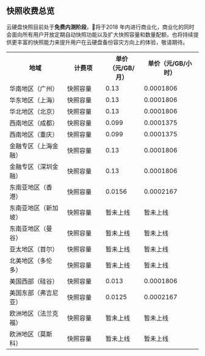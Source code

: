 ## 快照收费总览
云硬盘快照目前处于**免费内测阶段**，将于2018 年内进行商业化，商业化的同时会面向所有用户开放定期自动快照功能以及扩大快照容量和数量配额，也将持续提供更丰富的快照能力来提升用户在云硬盘备份容灾方向上的体验，敬请期待。

<table>
        <tbody>
        <!-- <tr>
            <th style="width: 100%;" rowspan="1">快照价格总览</th>
        </tr> -->
        <tr>
            <th style="width: 30%;">地域</th>
			<th style="width: 20%;">计费项</th>
            <th style="width: 20%;">单价（元/GB/月）</th>
			<th style="width: 30%;">单价（元/GB/小时）</th>
        </tr>
        <tr>
            <td>华南地区（广州）</td>
            <td>快照容量</td>
            <td>0.13</td>
			<td>0.0001806</td>
        </tr>
        <tr>
            <td>华东地区（上海）</td>
            <td>快照容量</td>
            <td>0.13</td>
			<td>0.0001806</td>
        </tr>
		<tr>
            <td>华北地区（北京）</td>
            <td>快照容量</td>
            <td>0.13</td>
			<td>0.0001806</td>
        </tr>
		<tr>
            <td>西南地区（成都）</td>
            <td>快照容量</td>
            <td>0.099</td>
			<td>0.0001375</td>
        </tr>
		<tr>
            <td>西南地区（重庆）</td>
            <td>快照容量</td>
            <td>0.099</td>
			<td>0.0001375</td>
        </tr>
		<tr>
            <td>金融专区（上海金融）</td>
            <td>快照容量</td>
            <td>0.13</td>
			<td>0.0001806</td>
        </tr>
        <tr>
            <td>金融专区（深圳金融）</td>
            <td>快照容量</td>
            <td>0.13</td>
			<td>0.0001806</td>
        </tr>
		<tr>
            <td>东南亚地区（香港）</td>
            <td>快照容量</td>
            <td>0.0156</td>
			<td>0.0002167</td>
        </tr>
		<tr>
            <td>东南亚地区（新加坡）</td>
            <td>快照容量</td>
            <td>暂未上线</td>
            <td>暂未上线</td>
        </tr>
		<tr>
            <td>东南亚地区（曼谷）</td>
            <td>快照容量</td>
            <td>暂未上线</td>
            <td>暂未上线</td>
        </tr>
		<tr>
            <td>亚太地区（首尔）</td>
            <td>快照容量</td>
            <td>暂未上线</td>
            <td>暂未上线</td>
        </tr>
		<tr>
            <td>北美地区（多伦多）</td>
            <td>快照容量</td>
            <td>暂未上线</td>
            <td>暂未上线</td>
        </tr>
		<tr>
            <td>美国西部（硅谷）</td>
            <td>快照容量</td>
            <td>0.013</td>
			<td>0.0001806</td>
        </tr>
		<tr>
            <td>美国东部（弗吉尼亚）</td>
            <td>快照容量</td>
            <td>0.0125</td>
			<td>0.0002167</td>
        </tr>
		<tr>
            <td>欧洲地区（法兰克福）</td>
            <td>快照容量</td>
            <td>暂未上线</td>
            <td>暂未上线</td>
        </tr>
		<tr>
            <td>欧洲地区（莫斯科）</td>
            <td>快照容量</td>
            <td>暂未上线</td>
            <td>暂未上线</td>
        </tr>
    </tbody>
</table>
